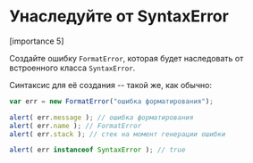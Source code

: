 # Унаследуйте от SyntaxError

[importance 5]

Создайте ошибку `FormatError`, которая будет наследовать от встроенного класса `SyntaxError`.

Синтаксис для её создания -- такой же, как обычно:

```js
var err = new FormatError("ошибка форматирования");

alert( err.message ); // ошибка форматирования
alert( err.name ); // FormatError
alert( err.stack ); // стек на момент генерации ошибки

alert( err instanceof SyntaxError ); // true
```
